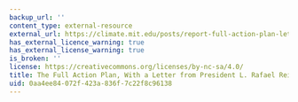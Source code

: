 ```yaml
---
backup_url: ''
content_type: external-resource
external_url: https://climate.mit.edu/posts/report-full-action-plan-letter-president-l-rafael-reif
has_external_licence_warning: true
has_external_license_warning: true
is_broken: ''
license: https://creativecommons.org/licenses/by-nc-sa/4.0/
title: The Full Action Plan, With a Letter from President L. Rafael Reif
uid: 0aa4ee84-072f-423a-836f-7c22f8c96138
---
```

